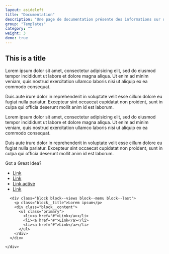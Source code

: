 ```yaml
---
layout: asideleft
title: "Documentation"
description: "Une page de documentation présente des informations sur un certain thème, sujet ou idée. Les utilisateurs y arrivent après avoir visité la lanfing page ou après avoir recherché une information spécifique, de sorte que les pages de documentation n'ont pas besoin de fournir autant d'informations contextuelles que d'autres pages d'introduction. La page doit être claire, ciblée et concise."
group: "Templates"
category: ""
weight: 3
demo: true
---
```


<div class="fields">
  <div class="row">
    <div class="col-xs-12 col-sm-8 mbl">
      <h2>This is a title</h2>
      <p>Lorem ipsum dolor sit amet, consectetur adipisicing elit, sed do eiusmod tempor incididunt ut labore et dolore magna aliqua. Ut enim ad minim veniam, quis nostrud exercitation ullamco laboris nisi ut aliquip ex ea commodo consequat.</p>
      <p>Duis aute irure dolor in reprehenderit in voluptate velit esse cillum dolore eu fugiat nulla pariatur. Excepteur sint occaecat cupidatat non proident, sunt in culpa qui officia deserunt mollit anim id est laborum.</p>
      <p>Lorem ipsum dolor sit amet, consectetur adipisicing elit, sed do eiusmod tempor incididunt ut labore et dolore magna aliqua. Ut enim ad minim veniam, quis nostrud exercitation ullamco laboris nisi ut aliquip ex ea commodo consequat.</p>
      <p>Duis aute irure dolor in reprehenderit in voluptate velit esse cillum dolore eu fugiat nulla pariatur. Excepteur sint occaecat cupidatat non proident, sunt in culpa qui officia deserunt mollit anim id est laborum.</p>
    </div>
    <div class="col-xs-12 col-sm-4">
      <div class="block block--views block--menu block--first">
        <p class="block__title">Got a Great Idea?</p>
        <div class="block__content">
          <ul class="primary">
            <li><a href="#">Link</a></li>
            <li><a href="#">Link</a></li>
            <li><a class="active" href="#">Link active</a></li>
            <li><a href="#">Link</a></li>
          </ul>
        </div>
      </div>

      <div class="block block--views block--menu block--last">
        <p class="block__title">Lorem ipsum</p>
        <div class="block__content">
          <ul class="primary">
            <li><a href="#">Link</a></li>
            <li><a href="#">Link</a></li>
            <li><a href="#">Link</a></li>
          </ul>
        </div>
      </div>

    </div>
  </div>
</div>
